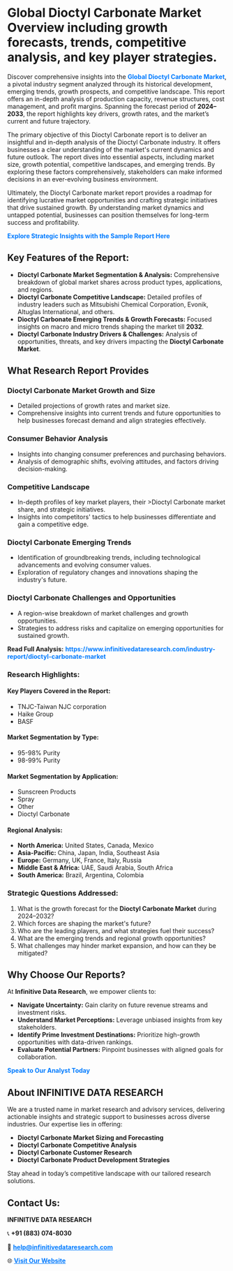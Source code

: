 <h1>Global Dioctyl Carbonate Market Overview including growth forecasts, trends, competitive analysis, and key player strategies.</h1>
<p>
Discover comprehensive insights into the 
<a href="https://www.infinitivedataresearch.com/industry-report/dioctyl-carbonate-market" rel="dofollow" style="color: #007BFF; text-decoration: none;"><strong>Global Dioctyl Carbonate Market</strong></a>, a pivotal industry segment analyzed through its historical development, emerging trends, growth prospects, and competitive landscape. This report offers an in-depth analysis of production capacity, revenue structures, cost management, and profit margins. Spanning the forecast period of <strong>2024–2033</strong>, the report highlights key drivers, growth rates, and the market’s current and future trajectory.
</p>
<p>
The primary objective of this Dioctyl Carbonate report is to deliver an insightful and in-depth analysis of the Dioctyl Carbonate industry. It offers businesses a clear understanding of the market's current dynamics and future outlook. The report dives into essential aspects, including market size, growth potential, competitive landscapes, and emerging trends. By exploring these factors comprehensively, stakeholders can make informed decisions in an ever-evolving business environment.
</p>
<p>
Ultimately, the Dioctyl Carbonate market report provides a roadmap for identifying lucrative market opportunities and crafting strategic initiatives that drive sustained growth. By understanding market dynamics and untapped potential, businesses can position themselves for long-term success and profitability.
</p>
<p>
<a href="https://www.infinitivedataresearch.com/request-sample/reportId=102741" style="color: #007BFF; text-decoration: none;"><strong>Explore Strategic Insights with the Sample Report Here</strong></a>
</p>

<h2>Key Features of the Report:</h2>
<ul>
<li><strong>Dioctyl Carbonate Market Segmentation & Analysis:</strong> Comprehensive breakdown of global market shares across product types, applications, and regions.</li>
<li><strong>Dioctyl Carbonate Competitive Landscape:</strong> Detailed profiles of industry leaders such as Mitsubishi Chemical Corporation, Evonik, Altuglas International, and others.</li>
<li><strong>Dioctyl Carbonate Emerging Trends & Growth Forecasts:</strong> Focused insights on macro and micro trends shaping the market till <strong>2032</strong>.</li>
<li><strong>Dioctyl Carbonate Industry Drivers & Challenges:</strong> Analysis of opportunities, threats, and key drivers impacting the <strong>Dioctyl Carbonate Market</strong>.</li>
</ul>

<h2>What Research Report Provides</h2>
<h3>Dioctyl Carbonate Market Growth and Size</h3>
<ul>
<li>Detailed projections of growth rates and market size.</li>
<li>Comprehensive insights into current trends and future opportunities to help businesses forecast demand and align strategies effectively.</li>
</ul>

<h3>Consumer Behavior Analysis</h3>
<ul>
<li>Insights into changing consumer preferences and purchasing behaviors.</li>
<li>Analysis of demographic shifts, evolving attitudes, and factors driving decision-making.</li>
</ul>

<h3>Competitive Landscape</h3>
<ul>
<li>In-depth profiles of key market players, their >Dioctyl Carbonate market share, and strategic initiatives.</li>
<li>Insights into competitors' tactics to help businesses differentiate and gain a competitive edge.</li>
</ul>

<h3>Dioctyl Carbonate Emerging Trends</h3>
<ul>
<li>Identification of groundbreaking trends, including technological advancements and evolving consumer values.</li>
<li>Exploration of regulatory changes and innovations shaping the industry's future.</li>
</ul>

<h3>Dioctyl Carbonate Challenges and Opportunities</h3>
<ul>
<li>A region-wise breakdown of market challenges and growth opportunities.</li>
<li>Strategies to address risks and capitalize on emerging opportunities for sustained growth.</li>
</ul>
<p><strong>Read Full Analysis:</strong> <a href="https://www.infinitivedataresearch.com/industry-report/dioctyl-carbonate-market" rel="dofollow" style="color: #007BFF; text-decoration: none;"><strong>https://www.infinitivedataresearch.com/industry-report/dioctyl-carbonate-market</strong></a></p>
<h3>Research Highlights:</h3>
<h4>Key Players Covered in the Report:</h4>
<ul><li>TNJC-Taiwan NJC corporation</li><li>Haike Group</li><li>BASF</li></ul>
<h4>Market Segmentation by Type:</h4>
<ul><li>95-98% Purity</li><li>98-99% Purity</li></ul>
<h4>Market Segmentation by Application:</h4>
<ul><li>Sunscreen Products</li><li>Spray</li><li>Other</li><li>Dioctyl Carbonate</li></ul>

<h4>Regional Analysis:</h4>
<ul>
<li><strong>North America:</strong> United States, Canada, Mexico</li>
<li><strong>Asia-Pacific:</strong> China, Japan, India, Southeast Asia</li>
<li><strong>Europe:</strong> Germany, UK, France, Italy, Russia</li>
<li><strong>Middle East & Africa:</strong> UAE, Saudi Arabia, South Africa</li>
<li><strong>South America:</strong> Brazil, Argentina, Colombia</li>
</ul>

<h3>Strategic Questions Addressed:</h3>
<ol>
<li>What is the growth forecast for the <strong>Dioctyl Carbonate Market</strong> during 2024–2032?</li>
<li>Which forces are shaping the market's future?</li>
<li>Who are the leading players, and what strategies fuel their success?</li>
<li>What are the emerging trends and regional growth opportunities?</li>
<li>What challenges may hinder market expansion, and how can they be mitigated?</li>
</ol>

<h2>Why Choose Our Reports?</h2>
<p>At <strong>Infinitive Data Research</strong>, we empower clients to:</p>
<ul>
<li><strong>Navigate Uncertainty:</strong> Gain clarity on future revenue streams and investment risks.</li>
<li><strong>Understand Market Perceptions:</strong> Leverage unbiased insights from key stakeholders.</li>
<li><strong>Identify Prime Investment Destinations:</strong> Prioritize high-growth opportunities with data-driven rankings.</li>
<li><strong>Evaluate Potential Partners:</strong> Pinpoint businesses with aligned goals for collaboration.</li>
</ul>
<p><a href="https://www.infinitivedataresearch.com/industry-report/dioctyl-carbonate-market" rel="dofollow" style="color: #007BFF; text-decoration: none;"><strong>Speak to Our Analyst Today</strong></a></p>

<h2>About INFINITIVE DATA RESEARCH</h2>
<p>We are a trusted name in market research and advisory services, delivering actionable insights and strategic support to businesses across diverse industries. Our expertise lies in offering:</p>
<ul>
<li><strong>Dioctyl Carbonate Market Sizing and Forecasting</strong></li>
<li><strong>Dioctyl Carbonate Competitive Analysis</strong></li>
<li><strong>Dioctyl Carbonate Customer Research</strong></li>
<li><strong>Dioctyl Carbonate Product Development Strategies</strong></li>
</ul>
<p>Stay ahead in today’s competitive landscape with our tailored research solutions.</p>

<h2>Contact Us:</h2>
<p><strong>INFINITIVE DATA RESEARCH</strong></p>
<p>📞 <strong>+91 (883) 074-8030</strong></p>
<p>📧 <strong><a href="mailto:help@infinitivedataresearch.com" style="color: #007BFF;">help@infinitivedataresearch.com</a></strong></p>
<p>🌐 <strong><a href="https://www.infinitivedataresearch.com" rel="dofollow" style="color: #007BFF;">Visit Our Website</a></strong></p>